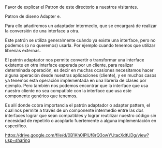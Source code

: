 Favor de explicar el Patron de este directorio a nuestros visitantes.


Patron de diseno Adapter
e.

Para ello añadiremos un adaptador intermedio, que se encargará de realizar la conversión de una interface a otra.

Este patrón se utiliza generalmente cuándo ya existe una interface, pero no podemos (o no queremos) usarla. Por ejemplo cuando tenemos que utilizar librerías externas.

El patrón adaptador nos permite convertir o transformar una interface existente en otra interface esperada por un cliente, para realizar determinada operación, es decir en muchas ocasiones necesitamos hacer alguna operación desde nuestras aplicaciones (cliente), y en muchos casos ya tenemos esta operación implementada en una librería de clases por ejemplo. Pero también nos podemos encontrar que la interface que usa nuestro cliente no sea compatible con la interface que usa este componente genérico que tenemos.

Es allí donde cobra importancia el patrón adaptador o adapter pattern, el cual nos permite a través de un componente intermedio entre las dos interfaces lograr que sean compatibles y lograr reutilizar nuestro código sin necesidad de repetirlo o acoplarlo fuertemente a alguna implementación en específico.

https://drive.google.com/file/d/0B1Kh0IPlUf8rQ3owYUtacXdtUDg/view?usp=sharing
